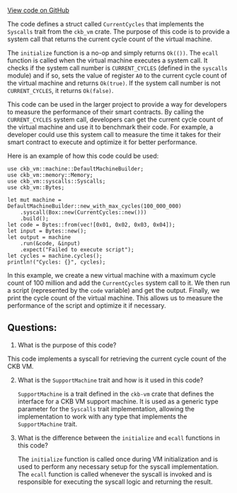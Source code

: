 [View code on GitHub](https://github.com/nervosnetwork/ckb/blob/develop/script/src/syscalls/current_cycles.rs)

The code defines a struct called `CurrentCycles` that implements the `Syscalls` trait from the `ckb_vm` crate. The purpose of this code is to provide a system call that returns the current cycle count of the virtual machine.

The `initialize` function is a no-op and simply returns `Ok(())`. The `ecall` function is called when the virtual machine executes a system call. It checks if the system call number is `CURRENT_CYCLES` (defined in the `syscalls` module) and if so, sets the value of register `A0` to the current cycle count of the virtual machine and returns `Ok(true)`. If the system call number is not `CURRENT_CYCLES`, it returns `Ok(false)`.

This code can be used in the larger project to provide a way for developers to measure the performance of their smart contracts. By calling the `CURRENT_CYCLES` system call, developers can get the current cycle count of the virtual machine and use it to benchmark their code. For example, a developer could use this system call to measure the time it takes for their smart contract to execute and optimize it for better performance.

Here is an example of how this code could be used:

```
use ckb_vm::machine::DefaultMachineBuilder;
use ckb_vm::memory::Memory;
use ckb_vm::syscalls::Syscalls;
use ckb_vm::Bytes;

let mut machine = DefaultMachineBuilder::new_with_max_cycles(100_000_000)
    .syscall(Box::new(CurrentCycles::new()))
    .build();
let code = Bytes::from(vec![0x01, 0x02, 0x03, 0x04]);
let input = Bytes::new();
let output = machine
    .run(&code, &input)
    .expect("Failed to execute script");
let cycles = machine.cycles();
println!("Cycles: {}", cycles);
```

In this example, we create a new virtual machine with a maximum cycle count of 100 million and add the `CurrentCycles` system call to it. We then run a script (represented by the `code` variable) and get the output. Finally, we print the cycle count of the virtual machine. This allows us to measure the performance of the script and optimize it if necessary.
## Questions:
 1. What is the purpose of this code?

   This code implements a syscall for retrieving the current cycle count of the CKB VM.

2. What is the `SupportMachine` trait and how is it used in this code?

   `SupportMachine` is a trait defined in the `ckb-vm` crate that defines the interface for a CKB VM support machine. It is used as a generic type parameter for the `Syscalls` trait implementation, allowing the implementation to work with any type that implements the `SupportMachine` trait.

3. What is the difference between the `initialize` and `ecall` functions in this code?

   The `initialize` function is called once during VM initialization and is used to perform any necessary setup for the syscall implementation. The `ecall` function is called whenever the syscall is invoked and is responsible for executing the syscall logic and returning the result.
